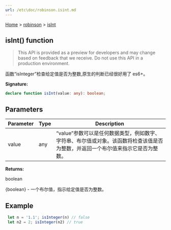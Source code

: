 ```yaml
---
url: /etc\doc/robinson.isint.md
---
```

[Home](./index.md) > [robinson](./robinson.md) > [isInt](./robinson.isint.md)

## isInt() function

> This API is provided as a preview for developers and may change based on feedback that we receive. Do not use this API in a production environment.

函数“isInteger”检查给定值是否为整数,原生的判断已经很好用了 es6+。

**Signature:**

```typescript
declare function isInt(value: any): boolean;
```

## Parameters

|  Parameter | Type | Description |
|  --- | --- | --- |
|  value | any | “value”参数可以是任何数据类型，例如数字、字符串、布尔值或对象。该函数将检查该值是否为整数，并返回一个布尔值来指示它是否为整数。 |

**Returns:**

boolean

{boolean} - 一个布尔值，指示给定值是否为整数。

## Example

```JavaScript
 let n = '1.1'; isInteger(n) // false
 let n2 = 2; isInteger(n2) // true
```
